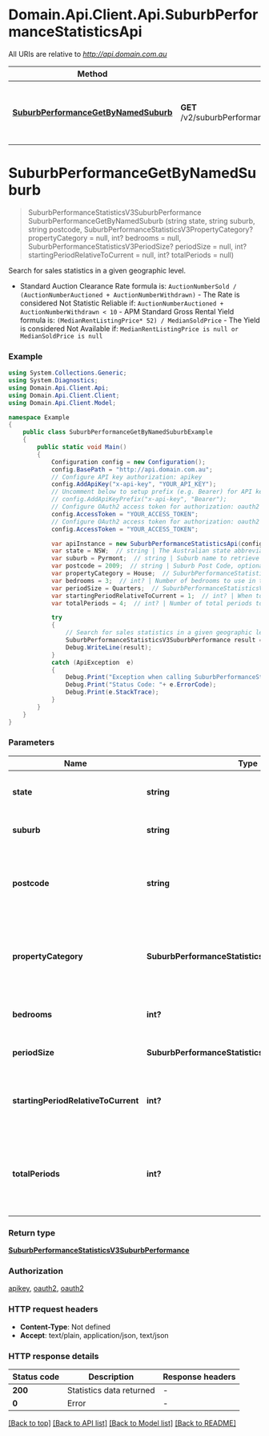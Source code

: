 # Domain.Api.Client.Api.SuburbPerformanceStatisticsApi

All URIs are relative to *http://api.domain.com.au*

Method | HTTP request | Description
------------- | ------------- | -------------
[**SuburbPerformanceGetByNamedSuburb**](SuburbPerformanceStatisticsApi.md#suburbperformancegetbynamedsuburb) | **GET** /v2/suburbPerformanceStatistics/{state}/{suburb}/{postcode} | Search for sales statistics in a given geographic level.


<a name="suburbperformancegetbynamedsuburb"></a>
# **SuburbPerformanceGetByNamedSuburb**
> SuburbPerformanceStatisticsV3SuburbPerformance SuburbPerformanceGetByNamedSuburb (string state, string suburb, string postcode, SuburbPerformanceStatisticsV3PropertyCategory? propertyCategory = null, int? bedrooms = null, SuburbPerformanceStatisticsV3PeriodSize? periodSize = null, int? startingPeriodRelativeToCurrent = null, int? totalPeriods = null)

Search for sales statistics in a given geographic level.

- Standard Auction Clearance Rate formula is: `AuctionNumberSold / (AuctionNumberAuctioned + AuctionNumberWithdrawn)`  - The Rate is considered Not Statistic Reliable if: `AuctionNumberAuctioned + AuctionNumberWithdrawn < 10`  - APM Standard Gross Rental Yield formula is: `(MedianRentListingPrice* 52) / MedianSoldPrice`  - The Yield is considered Not Available if: `MedianRentListingPrice is null or MedianSoldPrice is null`

### Example
```csharp
using System.Collections.Generic;
using System.Diagnostics;
using Domain.Api.Client.Api;
using Domain.Api.Client.Client;
using Domain.Api.Client.Model;

namespace Example
{
    public class SuburbPerformanceGetByNamedSuburbExample
    {
        public static void Main()
        {
            Configuration config = new Configuration();
            config.BasePath = "http://api.domain.com.au";
            // Configure API key authorization: apikey
            config.AddApiKey("x-api-key", "YOUR_API_KEY");
            // Uncomment below to setup prefix (e.g. Bearer) for API key, if needed
            // config.AddApiKeyPrefix("x-api-key", "Bearer");
            // Configure OAuth2 access token for authorization: oauth2
            config.AccessToken = "YOUR_ACCESS_TOKEN";
            // Configure OAuth2 access token for authorization: oauth2
            config.AccessToken = "YOUR_ACCESS_TOKEN";

            var apiInstance = new SuburbPerformanceStatisticsApi(config);
            var state = NSW;  // string | The Australian state abbreviation
            var suburb = Pyrmont;  // string | Suburb name to retrieve data for
            var postcode = 2009;  // string | Suburb Post Code, optional, but required for suburbs with official post codes.
            var propertyCategory = House;  // SuburbPerformanceStatisticsV3PropertyCategory? | Category of sales results to show. Possible values: `House`, `Unit` (optional) 
            var bedrooms = 3;  // int? | Number of bedrooms to use in the sales search (optional) 
            var periodSize = Quarters;  // SuburbPerformanceStatisticsV3PeriodSize? | Unit of the measurement period to use (optional) 
            var startingPeriodRelativeToCurrent = 1;  // int? | When to start stats from. 1 = current period, 2 = previous period, etc. (optional)  (default to 1)
            var totalPeriods = 4;  // int? | Number of total periods to show statistics for. i.e. 4 Quarters would be 1 full year (optional)  (default to 4)

            try
            {
                // Search for sales statistics in a given geographic level.
                SuburbPerformanceStatisticsV3SuburbPerformance result = apiInstance.SuburbPerformanceGetByNamedSuburb(state, suburb, postcode, propertyCategory, bedrooms, periodSize, startingPeriodRelativeToCurrent, totalPeriods);
                Debug.WriteLine(result);
            }
            catch (ApiException  e)
            {
                Debug.Print("Exception when calling SuburbPerformanceStatisticsApi.SuburbPerformanceGetByNamedSuburb: " + e.Message );
                Debug.Print("Status Code: "+ e.ErrorCode);
                Debug.Print(e.StackTrace);
            }
        }
    }
}
```

### Parameters

Name | Type | Description  | Notes
------------- | ------------- | ------------- | -------------
 **state** | **string**| The Australian state abbreviation | 
 **suburb** | **string**| Suburb name to retrieve data for | 
 **postcode** | **string**| Suburb Post Code, optional, but required for suburbs with official post codes. | 
 **propertyCategory** | **SuburbPerformanceStatisticsV3PropertyCategory?**| Category of sales results to show. Possible values: &#x60;House&#x60;, &#x60;Unit&#x60; | [optional] 
 **bedrooms** | **int?**| Number of bedrooms to use in the sales search | [optional] 
 **periodSize** | **SuburbPerformanceStatisticsV3PeriodSize?**| Unit of the measurement period to use | [optional] 
 **startingPeriodRelativeToCurrent** | **int?**| When to start stats from. 1 &#x3D; current period, 2 &#x3D; previous period, etc. | [optional] [default to 1]
 **totalPeriods** | **int?**| Number of total periods to show statistics for. i.e. 4 Quarters would be 1 full year | [optional] [default to 4]

### Return type

[**SuburbPerformanceStatisticsV3SuburbPerformance**](SuburbPerformanceStatisticsV3SuburbPerformance.md)

### Authorization

[apikey](../README.md#apikey), [oauth2](../README.md#oauth2), [oauth2](../README.md#oauth2)

### HTTP request headers

 - **Content-Type**: Not defined
 - **Accept**: text/plain, application/json, text/json

### HTTP response details
| Status code | Description | Response headers |
|-------------|-------------|------------------|
| **200** | Statistics data returned |  -  |
| **0** | Error |  -  |

[[Back to top]](#) [[Back to API list]](../README.md#documentation-for-api-endpoints) [[Back to Model list]](../README.md#documentation-for-models) [[Back to README]](../README.md)

